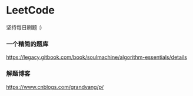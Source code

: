 # LeetCode

坚持每日刷题 :)


### 一个精简的题库
https://legacy.gitbook.com/book/soulmachine/algorithm-essentials/details

### 解题博客
https://www.cnblogs.com/grandyang/p/